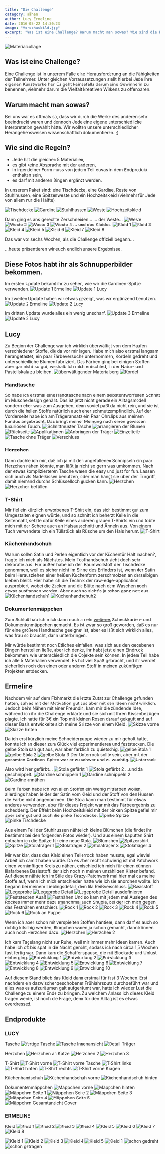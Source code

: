 ```yaml
---
title: "Die Challenge"
category: nähen
author: Lucy Ermeline
date: 2016-05-22 14:30:23
image: "Vorschaubild.jpg"
excerpt: "Was ist eine Challenge? Warum macht man sowas? Wie sind die Regeln?"
---
```


![Materialcollage](Vorschaubild.jpg)

## Was ist eine Challenge? 
Eine Challenge ist in unserem Falle eine Herausforderung an die Fähigkeiten der Teilnehmer. Unter gleichen Vorraussetzungen stellt hierbei Jede ihre eigenen Kunstwerke her. Es geht keinesfalls darum eine Gewinnerin zu benennen, vielmehr darum die Vielfalt kreativen Wirkens zu offenbaren.

## Warum macht man sowas? 
Bei uns war es oftmals so, dass wir durch die Werke des anderen sehr beeindruckt waren und dennoch Jede eine eigene unterschiedliche Interpretation gewählt hätte. Wir wollten unsere unterschiedlichen Herangehensweisen wissenschaftlich dokumentieren. ;) 

## Wie sind die Regeln?
- Jede hat die gleichen 5 Materialien,
- es gibt keine Absprache mit der anderen, 
- in irgendeiner Form muss von jedem Teil etwas in dem Endprodukt enthalten sein,
- es darf mit anderen Dingen ergänzt werden.
 

In unserem Paket sind: eine Tischdecke, eine Gardine, Reste von Stuhlhussen, eine Spitzenweste und ein Hochzeitskleid (vielmehr für Jede von allem nur die Hälfte). 

![Tischdecke](DSCF4185.JPG)
![Gardine](DSCF4188.JPG)
![Stuhlhussen](DSCF4186.JPG)
![Weste](IMG_4468.JPG)
![Hochzeitskleid](IMG_4478.JPG)

Dann ging es ans gerechte Zerschneiden...
... der Weste...
![Weste](IMG_4470.JPG)
![Weste 2](IMG_4471.JPG)
![Weste 3](IMG_4473.JPG)
![Weste 4](IMG_4475.JPG)
... und des Kleides.
![Kleid 1](IMG_4476.JPG)
![Kleid 3](IMG_4481.JPG)
![Kleid 4](IMG_4483.JPG)
![Kleid 5](IMG_4484.JPG)
![Kleid 6](IMG_4485.JPG)
![Kleid 7](IMG_4488.JPG)
![Kleid 8](IMG_4489.JPG)


Das war vor sechs Wochen, als die Challenge offiziell begann...



...heute präsentieren wir euch endlich unsere Ergebnisse.



## Diese Fotos habt ihr als Schnupperbilder bekommen.

Im ersten Update bekamt ihr zu sehen, wie wir die Gardinen-Spitze verwenden.
![Update 1 Ermeline](IMG_20160410_115502.jpg)
![Update 1 Lucy](Lucy1.jpg)

Im zweiten Update haben wir etwas gezeigt, was wir ergänzend benutzen.
![Update 2 Ermeline](DSCF4374.JPG)
![Update 2 Lucy](IMG_4503.JPG)

Im dritten Update wurde alles ein wenig unscharf.
![Update 3 Ermeline](DSCF4420.JPG)
![Update 3 Lucy](IMG_4540.JPG)


## Lucy 
Zu Beginn der Challenge war ich wirklich überwältigt von dem Haufen verschiedener Stoffe, die da vor mir lagen. Habe mich also erstmal langsam herangetastet, ein paar Färbeversuche unternommen, Kordeln gedreht und unterschiedliche Blumen fabriziert. Das Färben ging bei einigen Stoffen aber gar nicht so gut, weshalb ich mich entschied, in der Natur- und Pastellskala zu bleiben.
![überwältigender Materialberg](IMG_4492.JPG)
![Kordel](IMG_4503.JPG)

### Handtasche
So habe ich erstmal eine Handtasche nach einem selbstentworfenen Schnitt im Muscheldesign genäht. Das ist jetzt nicht gerade ein Alltagsmodell sondern eher was zum Ausgehen, denn soviel paßt da nicht rein, und sie ist durch die hellen Stoffe natürlich auch eher schmutzempfindlich. Auf der Vorderseite habe ich am Trägeransatz ein Paar Ohrclips aus meinem Fundus angebracht. Das bringt meiner Meinung nach einen gewissen luxuriösen Touch.
![Schnittmuster Tasche](IMG_4493.JPG)
![arrangieren der Blumen](IMG_4494.JPG)
![Rückseite](IMG_4495.JPG)
![Applikationen](IMG_4496.JPG)
![Anbringen der Träger](IMG_4502.JPG)
![Einzelteile](IMG_4497.JPG)
![Tasche ohne Träger](IMG_4501.JPG)
![Verschluss](IMG_4500.JPG)

### Herzchen
Dann dachte ich mir, daß ich ja mit den angefallenen Schnipseln ein paar Herzchen nähen könnte, man läßt ja nicht so gern was umkommen. Nach der etwas komplizierteren Tasche waren die easy und just for fun.
Lassen sich auch als Nadelkissen benutzen, oder man hängt sie über den Türgriff, damit niemand durchs Schlüsselloch gucken kann.
![Herzchen](IMG_4498.JPG)
![Herzchen befüllen](IMG_4499.JPG)

### T-Shirt
Mir fiel ein kürzlich erworbenes T-Shirt ein, das sich bestimmt gut zum Umgestalten eignen würde, und so schnitt ich beherzt Keile in die Seitennaht, setzte dafür Keile eines anderen grauen T-Shirts ein und tobte mich mit der Schere auch an Halsausschnitt und Ärmeln aus. Von einem Tuch verwendete ich ein Tüllstück als Rüsche um den Hals herum.
![T-Shirt](IMG_4539.JPG)

### Küchenhandschuh
Warum sollen Satin und Perlen eigentlich vor der Küchentür Halt machen?, fragte ich mich als Nächstes. Mein Topfhandschuh sieht doch sehr dekorativ aus. Für außen habe ich den Baumwollstoff der Tischdecke genommen, weil es sicher nicht im Sinne des Erfinders ist, wenn der Satin beim Herausziehen einer heißen Kuchenform zerschmolzen an derselbigen kleben bleibt. Hier habe ich die Technik der raw-edge-application ausprobiert, wobei die Zacken und die Blüte nach dem Waschen noch etwas ausfransen werden. Aber auch so sieht's ja schon ganz nett aus.
![Küchenhandschuh1](IMG_4545.JPG)
![Küchenhandschuh2](IMG_4546.JPG) 

### Dokumentenmäppchen
Zum Schluß hab ich mich dann noch an ein [weiteres](/2016/01/eine-spitzensache/) Scheckkarten- und Dokumentenmäppchen gemacht. Es ist zwar so groß geworden, daß es nur für eine größere Handtasche geeignet ist, aber es läßt sich wirklich alles, was frau so braucht, darin unterbringen.

Mir würde bestimmt noch Etliches einfallen, was sich aus den gegebenen Dingen herstellen ließe, aber ich denke, ihr habt jetzt einen Eindruck bekommen, wie unterschiedlich die Objekte sein können. In jedem Teil habe ich alle 5 Materialien verwendet. Es hat viel Spaß gebracht, und ihr werdet sicherlich noch den einen oder anderen Stoff in meinen zukünftigen Projekten entdecken. 



## Ermeline
Nachdem wir auf dem Flohmarkt die letzte Zutat zur Challenge gefunden hatten, sah es mit der Motivation gut aus aber mit den Ideen nicht wirklich. Jedoch beim Nähen mit einer Freundin, kam mir die zündende Idee, während ich ihr die Challenge erklärte und sie sich mit Ihren Kissenbezügen plagte. Ich hatte für 3€ ein Top mit kleinen Rosen darauf gekauft und auf dieser Basis entwickelte sich meine Skizze von einem Kleid. 
![Skizze vorne](DSCF4557.JPG)
![Skizze hinten](DSCF4556.JPG)

Da ich erst kürzlich meine Schneiderpuppe wieder zu mir geholt hatte, konnte ich an dieser zum Glück viel experimentieren und feststecken. 
Die gelbe Stola sah gut aus, war aber farblich zu quietschig. 
![gelbe Stola 1](DSCF4226.JPG)
![gelbe Stola 2](DSCF4227.JPG)
![gelbe Stola 3](DSCF4229.JPG)
Der Unterrock sollte sein, aber mit der gesamten Gardinen-Spitze war er zu schwer und zu wuchtig.
![Unterrock](DSCF4232.JPG)

Also wird hier gefärbt...
![Stola gefärbt 1](DSCF4267.JPG)
![Stola gefärbt 2](DSCF4269.JPG)
...und da geschnippelt.
![Gardine schnippeln 1](DSCF4255.JPG)
![Gardine schnippeln 2](DSCF4257.JPG)
![Gardine annähen](DSCF4258.JPG)

Beim Färben habe ich von allen Stoffen ein Wenig mitfärben wollen, allerdings haben leider der Satin vom Kleid und der Stoff von den Hussen die Farbe nicht angenommen. Die Stola kann man bestimmt für etwas anderes verwenden, aber für dieses Projekt war mir das Färbeergebnis zu schedderig. Der Effekt beim Hochzeitskleid mit der pinken Spitze gefiel mir aber sehr gut und auch die pinke Tischdecke. 
![pinke Spitze](DSCF4268.JPG)
![pinke Tischdecke](DSCF4264.JPG)

Aus einem Teil der Stuhlhussen nähte ich kleine Blümchen (die findet ihr bestimmt bei den folgenden Fotos wieder). Und aus einem kaputten Shirt entnahm ich die Spitze für eine neue Stola.
![Blümchen](DSCF4261.JPG)
![Spitzenshirt](DSCF4270.JPG)
![Spitze](DSCF4271.JPG)
![Stolaträger 1](DSCF4272.JPG)
![Stolaträger 2](DSCF4273.JPG)
![Stolaträger 3](DSCF4275.JPG)
![Stolaträger 4](DSCF4274.JPG)

Mir war klar, dass das Kleid einen Tellerrock haben musste, egal wieviel Arbeit ich damit haben würde. Da es aber recht schwierig ist mit Patchwork einen vernünftigen Kreis zu nähen, entschied ich mich für einen dünnen lilafarbenen Basisstoff, der sich noch in meinen unzähligen Kisten befand. Auf diesem nähte ich im Stile des Crazy-Patchwork mal hier mal da meine Stoffe auf, wenn ich mich entschieden hatte wie ich sie anordnen wollte. Ich begann bei meinem Lieblingsdetail, dem lila Reißverschluss.
![Basisstoff](DSCF4278.JPG)
![Legeprobe](DSCF4279.JPG)
![Legeprobe Detail](DSCF4280.JPG)
![Legeprobe Detail ausdefinieren](DSCF4281.JPG)
![Feststecken Aua!!](DSCF4282.JPG)
![Festnähen](DSCF4283.JPG)
Und so kam mit jedem mal Auslegen des Rockes immer mehr dazu (manchmal auch Shubia, bei der ich mich gegen das Festnähen entschied). 
![Rock 1](DSCF4286.JPG)
![Rock 2](DSCF4290.JPG)
![Rock 3](DSCF4291.JPG)
![Rock 4](DSCF4292.JPG)
![Rock 5](DSCF4294.JPG)
![Rock 6](DSCF4298.JPG)
![Rock an Puppe](DSCF4299.JPG)

Wenn ich aber schon mit verspielten Stoffen hantiere, dann darf es auch so richtig kitschig werden, Blümchen waren ja schon gemacht, dann können auch noch Herzchen dazu.
![Herzchen](DSCF4285.JPG)
![Herzchen 2](DSCF4289.JPG)

Ich kam Tagelang nicht zur Ruhe, weil mir immer mehr Ideen kamen. Auch habe ich oft bis spät in die Nacht genäht, sodass ich nach circa 1,5 Wochen fast fertig war. Dann kam die Schaffenspause, die mit Blockade und Unlust einherging. 
![Entwicklung 1](DSCF4300.JPG)
![Entwicklung 2](DSCF4301.JPG)
![Entwicklung 3](DSCF4302.JPG)
![Entwicklung 4](DSCF4305.JPG)
![Entwicklung 5](DSCF4306.JPG)
![Entwicklung 6](DSCF4307.JPG)
![Entwicklung 7](DSCF4309.JPG)
![Entwicklung 8](DSCF4311.JPG)
![Entwicklung 9](DSCF4310.JPG)
![Entwicklung 10](DSCF4303.JPG)

Auf diesem Stand blieb das Kleid dann erstmal für fast 3 Wochen.
Erst nachdem ein dazwischengeschobener Frühjahrsputz durchgeführt war und alles was es aufzuräumen galt aufgeräumt war, hatte ich wieder Lust die Challenge zu einem Ende zu bringen. Zu welchem Anlass ich dieses Kleid tragen werde, ist noch die Frage, denn für den Alltag ist es etwas overdressed. 



## Endprodukte

### LUCY
Tasche
![fertige Tasche](IMG_4547.JPG)
![Tasche Innenansicht](IMG_4548.JPG)
![Detail Träger](IMG_4549.JPG)

Herzchen
![Herzchen an Katze](IMG_4553.JPG)
![Herzchen 2](IMG_4554.JPG)
![Herzchen 3](IMG_4555.JPG)

T-Shirt
![T-Shirt vorne](DSCF4439.JPG)
![T-Shirt vorne Tasche](DSCF4440.JPG)
![T-Shirt links](DSCF4442.JPG)
![T-Shirt hinten](DSCF4443.JPG)
![T-Shirt rechts](DSCF4444.JPG)
![T-Shirt vorne Kragen](DSCF4441.JPG)

Küchenhandschuh
![Küchenhandschuh vorne](IMG_4551.JPG)
![Küchenhandschuh hinten](IMG_4552.JPG)

Dokumentenmäppchen
![Mäppchen vorne](DSCF4429.JPG)
![Mäppchen hinten](DSCF4430.JPG)
![Mäppchen Seite 1](DSCF4431.JPG)
![Mäppchen Seite 2](DSCF4432.JPG)
![Mäppchen Seite 3](DSCF4433.JPG)
![Mäppchen Seite 4](DSCF4434.JPG)
![Mäppchen Seite 5](DSCF4435.JPG)
![Mäppchen Gesamtansicht Cover](DSCF4436.JPG)



### ERMELINE
Kleid
![Kleid 1](DSCF4538.JPG)
![Kleid 2](DSCF4545.JPG)
![Kleid 3](DSCF4543.JPG)
![Kleid 4](DSCF4541.JPG)
![Kleid 5](DSCF4544.JPG)
![Kleid 6](DSCF4552.JPG)
![Kleid 7](DSCF4554.JPG)
![Kleid 8](DSCF4555.JPG)

![Kleid 1](DSCF4547.JPG)
![Kleid 2](DSCF4548.JPG)
![Kleid 3](DSCF4549.JPG)
![Kleid 4](DSCF4540.JPG)
![Kleid 5](DSCF4539.JPG)
![Kleid 1](DSCF4542.JPG)
![schon gedreht](S0014454.jpg)
![schon getragen](DSCF4518.JPG)



